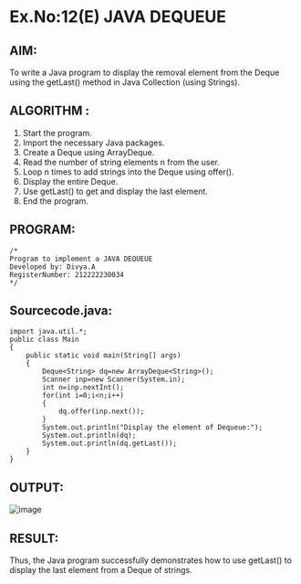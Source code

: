 # Ex.No:12(E)  JAVA DEQUEUE

## AIM:
To write a Java program to display the removal element from the Deque using the getLast() method in Java Collection (using Strings).

## ALGORITHM :

1.	Start the program.
2.	Import the necessary Java packages.
3.	Create a Deque<String> using ArrayDeque.
4.	Read the number of string elements n from the user.
5.	Loop n times to add strings into the Deque using offer().
6.	Display the entire Deque.
7.	Use getLast() to get and display the last element.
8.	End the program.

## PROGRAM:
 ```
/*
Program to implement a JAVA DEQUEUE
Developed by: Divya.A
RegisterNumber: 212222230034 
*/
```

## Sourcecode.java:

```
import java.util.*;
public class Main
{
    public static void main(String[] args)
    {
        Deque<String> dq=new ArrayDeque<String>();
        Scanner inp=new Scanner(System.in);
        int n=inp.nextInt();
        for(int i=0;i<n;i++)
        {
            dq.offer(inp.next());
        }
        System.out.println("Display the element of Dequeue:");
        System.out.println(dq);
        System.out.println(dq.getLast());
    }
}
```

## OUTPUT:

![image](https://github.com/user-attachments/assets/00a48264-021f-4b3e-9aa9-1f7f882c7dd8)


## RESULT:

Thus, the Java program successfully demonstrates how to use getLast() to display the last element from a Deque of strings.


